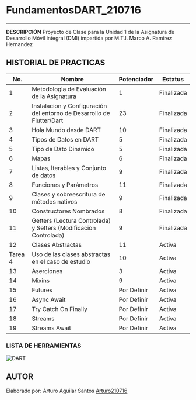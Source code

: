 # FundamentosDART_210716
----
**DESCRIPCIÓN**
Proyecto de Clase para la Unidad 1 de la Asignatura de Desarrollo Móvil integral (DMI) impartida por M.T.I. Marco A. Ramirez Hernandez

## HISTORIAL DE PRACTICAS
|No.|Nombre|Potenciador|Estatus|
|--|--|--|--|
|1|Metodologìa de Evaluación de la Asignatura|1|Finalizada|
|2|Instalacion y Configuración del entorno de Desarrollo de Flutter/Dart|23|Finalizada|
|3|Hola Mundo desde DART|10|Finalizada|
|4|Tipos de Datos en DART|5|Finalizada|
|5|Tipo de Dato Dinamico|5|Finalizada|
|6|Mapas|6|Finalizada|
|7|Listas, Iterables y Conjunto de datos|9|Finalizada|
|8|Funciones y Parámetros|11|Finalizada|
|9|Clases y sobreescritura de métodos nativos|9|Finalizada|
|10|Constructores Nombrados|8|Finalizada|
|11|Getters (Lectura Controlada) y Setters (Modificaciòn Controlada)|9|Finalizada|
|12|Clases Abstractas|11|Activa|
|Tarea 4|Uso de las clases abstractas en el caso de estudio|10|Activa|
|13|Aserciones|3|Activa|
|14|Mixins|9|Activa|
|15|Futures|Por Definir|Activa|
|16|Async Await|Por Definir|Activa|
|17|Try Catch On Finally|Por Definir|Activa|
|18|Streams|Por Definir|Activa|
|19|Streams Await|Por Definir|Activa|





### LISTA DE HERRAMIENTAS
![DART](https://img.shields.io/badge/Dart-0175C2?style-for-the-badge&logo=dart&logoColor=white)

## AUTOR
Elaborado por: Arturo Aguilar Santos [Arturo210716](https://github.com/Arturo210716)
